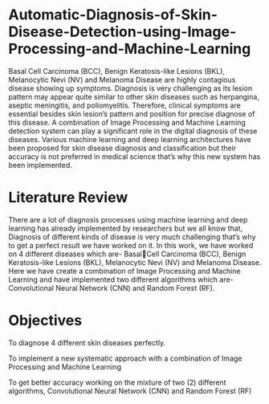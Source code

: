 # Automatic-Diagnosis-of-Skin-Disease-Detection-using-Image-Processing-and-Machine-Learning
Basal Cell Carcinoma (BCC), Benign Keratosis-like Lesions (BKL), Melanocytic Nevi (NV) and Melanoma Disease are highly contagious disease showing up symptoms. Diagnosis is very challenging as its lesion pattern may appear quite similar to other skin diseases such as herpangina, aseptic meningitis, and poliomyelitis. Therefore, clinical symptoms are essential besides skin lesion’s pattern and position for precise diagnose of this disease. A combination of Image Processing and Machine Learning detection system can play a significant role in the digital diagnosis of these diseases. Various machine learning and deep learning architectures have been proposed for skin disease diagnosis and classification but their accuracy is not preferred in medical science that’s why this new system has been implemented. 
# Literature Review
There are a lot of diagnosis processes using machine learning and deep learning has already implemented by researchers but we all know that, Diagnosis of different kinds of disease is very much challenging that’s why to get a perfect result we have worked on it. In this work, we have worked on 4 different diseases which are- BasalCell Carcinoma (BCC), Benign Keratosis-like Lesions (BKL), Melanocytic Nevi (NV) and Melanoma Disease. 
Here we have create a combination of Image Processing and Machine Learning  and have implemented two different algorithms which are- Convolutional Neural Network (CNN) and Random Forest (RF). 
# Objectives
To diagnose 4 different skin diseases perfectly. 

To implement a new systematic approach with a combination of Image Processing and Machine Learning 

To get better accuracy working on the mixture of two (2) different algorithms, Convolutional Neural Network (CNN) and Random Forest (RF) 


